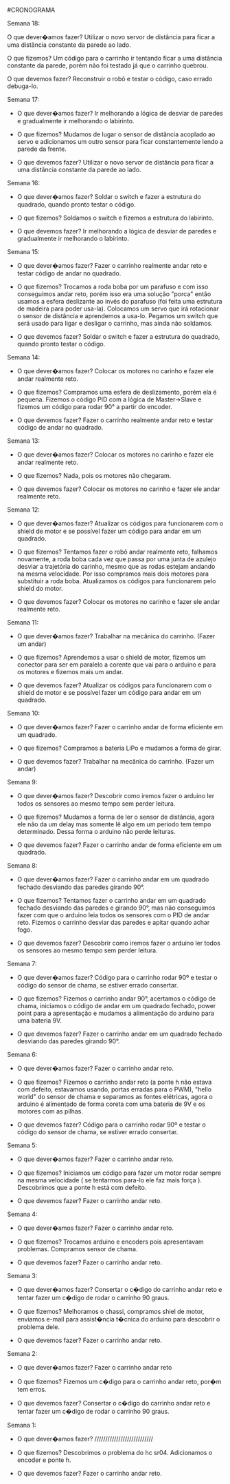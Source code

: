 #CRONOGRAMA

Semana 18:

O que dever�amos fazer?
Utilizar o novo servor de distância para ficar a uma distância constante da parede ao lado.

O que fizemos?
Um código para o carrinho ir tentando ficar a uma distância constante da parede, porém não foi testado já que o carrinho quebrou.

O que devemos fazer?
Reconstruir o robô e testar o código, caso errado debuga-lo.

Semana 17:
- O que dever�amos fazer? 
Ir melhorando a lógica de desviar de paredes e gradualmente ir melhorando o labirinto.

-  O que fizemos?
Mudamos de lugar o sensor de distância acoplado ao servo e adicionamos um outro sensor para ficar constantemente lendo a parede da frente.

- O que devemos fazer?
Utilizar o novo servor de distância para ficar a uma distância constante da parede ao lado.

Semana 16:
- O que dever�amos fazer? 
Soldar o switch e fazer a estrutura do quadrado, quando pronto testar o código.

-  O que fizemos?
Soldamos o switch e fizemos a estrutura do labirinto.

- O que devemos fazer?
Ir melhorando a lógica de desviar de paredes e gradualmente ir melhorando o labirinto.

Semana 15:
- O que dever�amos fazer? 
Fazer o carrinho realmente andar reto e testar código de andar no quadrado.

-  O que fizemos?
Trocamos a roda boba por um parafuso e com isso conseguimos andar reto, porém isso era uma solução "porca" então usamos a esfera deslizante ao invés do parafuso (foi feita uma estrutura de madeira para poder usa-la). Colocamos um servo que irá rotacionar o sensor de distância e aprendemos a usa-lo. Pegamos um switch que será usado para ligar e desligar o carrinho, mas ainda não soldamos.

- O que devemos fazer?
Soldar o switch e fazer a estrutura do quadrado, quando pronto testar o código.

Semana 14:
- O que dever�amos fazer? 
Colocar os motores no carinho e fazer ele andar realmente reto.

-  O que fizemos?
Compramos uma esfera de deslizamento, porém ela é pequena. Fizemos o código PID com a lógica de Master->Slave e fizemos um código para rodar 90° a partir do encoder.

- O que devemos fazer?
Fazer o carrinho realmente andar reto e testar código de andar no quadrado.

Semana 13:
- O que dever�amos fazer? 
Colocar os motores no carinho e fazer ele andar realmente reto.

-  O que fizemos?
Nada, pois os motores não chegaram.

- O que devemos fazer?
Colocar os motores no carinho e fazer ele andar realmente reto.

Semana 12:
- O que dever�amos fazer? 
Atualizar os códigos para funcionarem com o shield de motor e se possível fazer um código para andar em um quadrado.

-  O que fizemos?
Tentamos fazer o robô andar realmente reto, falhamos novamente, a roda boba cada vez que passa por uma junta de azulejo desviar a trajetória do carinho, mesmo que as rodas estejam andando na mesma velocidade. Por isso compramos mais dois motores para substituir a roda boba. Atualizamos os códigos para funcionarem pelo shield do motor.

- O que devemos fazer?
Colocar os motores no carinho e fazer ele andar realmente reto.

Semana 11:
- O que dever�amos fazer? 
Trabalhar na mecânica do carrinho. (Fazer um andar)

-  O que fizemos?
Aprendemos a usar o shield de motor, fizemos um conector para ser em paralelo a corente que vai para o arduino e para os motores e fizemos mais um andar.

- O que devemos fazer?
Atualizar os códigos para funcionarem com o shield de motor e se possível fazer um código para andar em um quadrado.


Semana 10:
- O que dever�amos fazer? 
Fazer o carrinho andar de forma eficiente em um quadrado.

-  O que fizemos?
Compramos a bateria LiPo e mudamos a forma de girar.

- O que devemos fazer? 
Trabalhar na mecânica do carrinho. (Fazer um andar)

Semana 9:
- O que dever�amos fazer? 
Descobrir como iremos fazer o arduino ler todos os sensores ao mesmo tempo sem perder leitura.

-  O que fizemos?
Mudamos a forma de ler o sensor de distância, agora ele não da um delay mas somente lê algo em um periodo tem tempo determinado. Dessa forma o arduino não perde leituras.

- O que devemos fazer? 
Fazer o carrinho andar de forma eficiente em um quadrado.

Semana 8:
- O que dever�amos fazer? 
Fazer o carrinho andar em um quadrado fechado desviando das paredes girando 90°.

-  O que fizemos?
Tentamos fazer o carrinho andar em um quadrado fechado desviando das paredes e girando 90°,
mas não conseguimos fazer com que o arduino leia todos os sensores com o PID de andar reto.
Fizemos o carrinho desviar das paredes e apitar quando achar fogo.

- O que devemos fazer? 
Descobrir como iremos fazer o arduino ler todos os sensores ao mesmo tempo sem perder leitura.

Semana 7:
- O que dever�amos fazer? 
Código para o carrinho rodar 90º e testar o código do sensor de chama, se estiver errado consertar.

-  O que fizemos? 
Fizemos o carrinho andar 90°, acertamos o código de chama, iniciamos o código de andar em um quadrado fechado, power point para a apresentação 
e mudamos a alimentação do arduino para uma bateria 9V.

- O que devemos fazer? 
Fazer o carrinho andar em um quadrado fechado desviando das paredes girando 90°.

Semana 6:
- O que dever�amos fazer? 
Fazer o carrinho andar reto.

-  O que fizemos? 
Fizemos o carrinho andar reto (a ponte h não estava com defeito, estavamos usando, portas erradas para o PWM),
"hello world" do sensor de chama e separamos as fontes elétricas,
agora o arduino é alimentado de forma coreta com uma bateria de 9V e os motores com as pilhas.

- O que devemos fazer? 
Código para o carrinho rodar 90º e testar o código do sensor de chama, se estiver errado consertar.

Semana 5:
- O que dever�amos fazer? 
Fazer o carrinho andar reto.

-  O que fizemos? 
Iniciamos um código para fazer um motor rodar sempre na mesma velocidade ( se tentarmos para-lo ele faz mais força ).
Descobrimos que a ponte h está com defeito.

- O que devemos fazer? 
Fazer o carrinho andar reto.

Semana 4:
- O que dever�amos fazer? 
Fazer o carrinho andar reto.

-  O que fizemos? 
Trocamos arduino e encoders pois apresentavam problemas. Compramos sensor de chama.

- O que devemos fazer? 
Fazer o carrinho andar reto.

Semana 3:
- O que dever�amos fazer? 
Consertar o c�digo do carrinho andar reto e tentar fazer um c�digo de rodar o carrinho 90 graus.

-  O que fizemos? 
Melhoramos o chassi, compramos shiel de motor, enviamos e-mail para assist�ncia t�cnica do arduino para descobrir o problema dele.

- O que devemos fazer? 
Fazer o carrinho andar reto.

Semana 2:
- O que dever�amos fazer?
Fazer o carrinho andar reto

- O que fizemos?
Fizemos um c�digo para o carrinho andar reto, por�m tem erros.

- O que devemos fazer?
Consertar o c�digo do carrinho andar reto e tentar fazer um c�digo de rodar o carrinho 90 graus.

Semana 1:
- O que dever�amos fazer?
///////////////////////////

- O que fizemos?
Descobrimos o problema do hc sr04. 
Adicionamos o encoder e ponte h.

- O que devemos fazer?
Fazer o carrinho andar reto.
